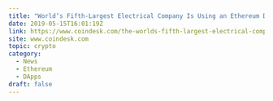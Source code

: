 ```yaml
---
title: "World’s Fifth-Largest Electrical Company Is Using an Ethereum Dapp"
date: 2019-05-15T16:01:19Z
link: https://www.coindesk.com/the-worlds-fifth-largest-electrical-company-is-using-an-ethereum-dapp?utm_medium=RSS&utm_source=hune
site: www.coindesk.com
topic: crypto
category:
  - News
  - Ethereum
  - DApps
draft: false
---
```

